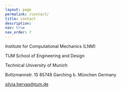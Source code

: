 ```yaml
---
layout: page
permalink: /contact/
title: contact
description:
nav: true
nav_order: 7
---
```


<i class="fa-solid fa-house"></i> Institute for Computational Mechanics (LNM)

TUM School of Engineering and Design

Technical University of Munich 

Boltzmannstr. 15
85748 Garching b. München
Germany

<i class="fa-solid fa-envelope"></i> silvia.hervas@tum.de
